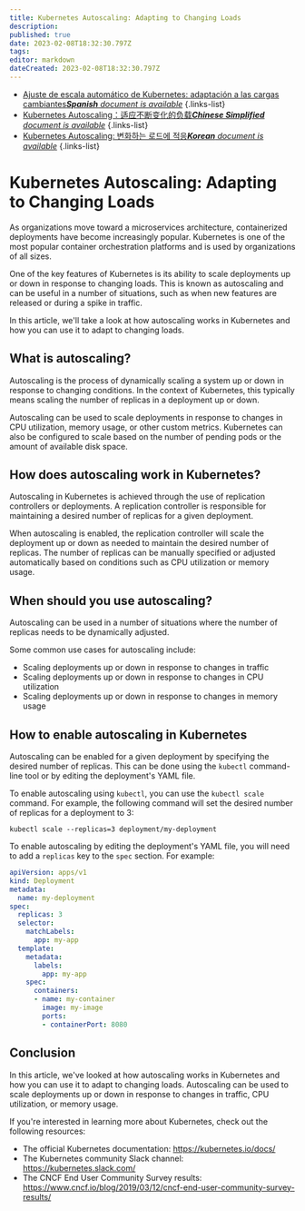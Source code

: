```yaml
---
title: Kubernetes Autoscaling: Adapting to Changing Loads
description: 
published: true
date: 2023-02-08T18:32:30.797Z
tags: 
editor: markdown
dateCreated: 2023-02-08T18:32:30.797Z
---
```


- [Ajuste de escala automático de Kubernetes: adaptación a las cargas cambiantes***Spanish** document is available*](/es/Knowledge-base/Kubernetes/kubernetes-autoscaling-adapting-to-changing-loads)
{.links-list}
- [Kubernetes Autoscaling：适应不断变化的负载***Chinese Simplified** document is available*](/zh/Knowledge-base/Kubernetes/kubernetes-autoscaling-adapting-to-changing-loads)
{.links-list}
- [Kubernetes Autoscaling: 변화하는 로드에 적응***Korean** document is available*](/ko/Knowledge-base/Kubernetes/kubernetes-autoscaling-adapting-to-changing-loads)
{.links-list}


# Kubernetes Autoscaling: Adapting to Changing Loads

As organizations move toward a microservices architecture, containerized deployments have become increasingly popular. Kubernetes is one of the most popular container orchestration platforms and is used by organizations of all sizes.

One of the key features of Kubernetes is its ability to scale deployments up or down in response to changing loads. This is known as autoscaling and can be useful in a number of situations, such as when new features are released or during a spike in traffic.

In this article, we'll take a look at how autoscaling works in Kubernetes and how you can use it to adapt to changing loads.

## What is autoscaling?

Autoscaling is the process of dynamically scaling a system up or down in response to changing conditions. In the context of Kubernetes, this typically means scaling the number of replicas in a deployment up or down.

Autoscaling can be used to scale deployments in response to changes in CPU utilization, memory usage, or other custom metrics. Kubernetes can also be configured to scale based on the number of pending pods or the amount of available disk space.

## How does autoscaling work in Kubernetes?

Autoscaling in Kubernetes is achieved through the use of replication controllers or deployments. A replication controller is responsible for maintaining a desired number of replicas for a given deployment.

When autoscaling is enabled, the replication controller will scale the deployment up or down as needed to maintain the desired number of replicas. The number of replicas can be manually specified or adjusted automatically based on conditions such as CPU utilization or memory usage.

## When should you use autoscaling?

Autoscaling can be used in a number of situations where the number of replicas needs to be dynamically adjusted.

Some common use cases for autoscaling include:

- Scaling deployments up or down in response to changes in traffic
- Scaling deployments up or down in response to changes in CPU utilization
- Scaling deployments up or down in response to changes in memory usage

## How to enable autoscaling in Kubernetes

Autoscaling can be enabled for a given deployment by specifying the desired number of replicas. This can be done using the `kubectl` command-line tool or by editing the deployment's YAML file.

To enable autoscaling using `kubectl`, you can use the `kubectl scale` command. For example, the following command will set the desired number of replicas for a deployment to 3:

```
kubectl scale --replicas=3 deployment/my-deployment
```

To enable autoscaling by editing the deployment's YAML file, you will need to add a `replicas` key to the `spec` section. For example:

```yaml
apiVersion: apps/v1
kind: Deployment
metadata:
  name: my-deployment
spec:
  replicas: 3
  selector:
    matchLabels:
      app: my-app
  template:
    metadata:
      labels:
        app: my-app
    spec:
      containers:
      - name: my-container
        image: my-image
        ports:
        - containerPort: 8080
```

## Conclusion

In this article, we've looked at how autoscaling works in Kubernetes and how you can use it to adapt to changing loads. Autoscaling can be used to scale deployments up or down in response to changes in traffic, CPU utilization, or memory usage.

If you're interested in learning more about Kubernetes, check out the following resources:

- The official Kubernetes documentation: https://kubernetes.io/docs/
- The Kubernetes community Slack channel: https://kubernetes.slack.com/
- The CNCF End User Community Survey results: https://www.cncf.io/blog/2019/03/12/cncf-end-user-community-survey-results/